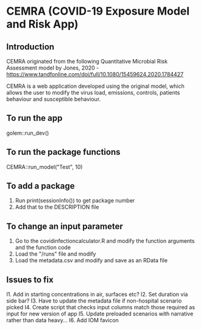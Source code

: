 # CEMRA (COVID-19 Exposure Model and Risk App)

## Introduction
CEMRA originated from the following Quantitative Microbial Risk Assessment model by Jones, 2020 - https://www.tandfonline.com/doi/full/10.1080/15459624.2020.1784427

CEMRA is a web application developed using the original model, which allows the user to modify the virus load, emissions, controls, patients behaviour and susceptible behaviour.

## To run the app
golem::run_dev()

## To run the package functions
CEMRA::run_model("Test", 10)

## To add a package
1. Run print(sessionInfo()) to get package number
2. Add that to the DESCRIPTION file

## To change an input parameter
1. Go to the covidinfectioncalculator.R and modify the function arguments and the function code
2. Load the "/runs" file and modify 
3. Load the metadata.csv and modify and save as an RData file

## Issues to fix
I1. Add in starting concentrations in air, surfaces etc?
I2. Set duration via side bar?
I3. Have to update the metadata file if non-hospital scenario picked
I4. Create script that checks input columns match those required as input for new version of app
I5. Update preloaded scenarios with narrative rather than data heavy...
I6. Add IOM favicon

